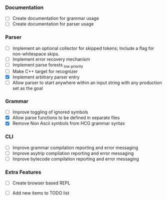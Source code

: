 
### Documentation 
- [ ] Create documentation for grammar usage
- [ ] Create documentation for parser usage

### Parser
- [ ] Implement an optional collector for skipped tokens; Include a flag for non-whitespace skips.
- [ ] Implement error recovery mechanism
- [ ] Implement parse forests <sub>low priority</sub>
- [ ] Make C++ target for recognizer
- [X] Implement arbitrary parser entry
- [ ] Allow parser to start anywhere within an input string with any production set as the goal

### Grammar
- [ ] Improve toggling of ignored symbols
- [X] Allow parse functions to be defined in separate files
- [X] Remove Non Ascii symbols from HCG grammar syntax

### CLI
- [ ] Improve grammar compilation reporting and error messaging
- [ ] Improve asytrip compilation reporting and error messaging
- [ ] Improve bytecode compilation reporting and error messaging

### Extra Features
- [ ] Create browser based REPL    
- [ ] Add new items to TODO list


